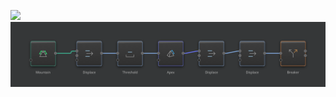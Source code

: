 ![](../Images/Viewport/Technique-Slanted-Rocks.png)
![](../Images/Graph/Technique-Slanted-Rocks.png)